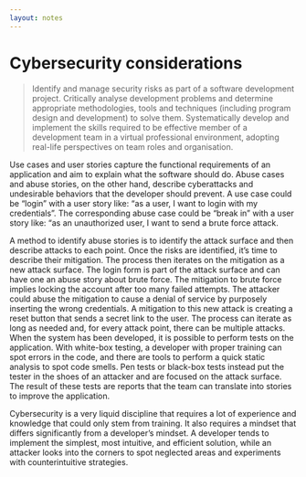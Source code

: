 ```yaml
---
layout: notes
---
```

# Cybersecurity considerations

> Identify and manage security risks as part of a software development project.
Critically analyse development problems and determine appropriate methodologies, tools and techniques (including program design and development) to solve them.
Systematically develop and implement the skills required to be effective member of a development team in a virtual professional environment, adopting real-life perspectives on team roles and organisation.

Use cases and user stories capture the functional requirements of an application and aim to explain what the software should do. Abuse cases and abuse stories, on the other hand, describe cyberattacks and undesirable behaviors that the developer should prevent. A use case could be “login” with a user story like: “as a user, I want to login with my credentials”. The corresponding abuse case could be “break in” with a user story like: “as an unauthorized user, I want to send a brute force attack.

A method to identify abuse stories is to identify the attack surface and then describe attacks to each point. Once the risks are identified, it’s time to describe their mitigation. The process then iterates on the mitigation as a new attack surface. The login form is part of the attack surface and can have one an abuse story about brute force. The mitigation to brute force implies locking the account after too many failed attempts. The attacker could abuse the mitigation to cause a denial of service by purposely inserting the wrong credentials. A mitigation to this new attack is creating a reset button that sends a secret link to the user. The process can iterate as long as needed and, for every attack point, there can be multiple attacks.
When the system has been developed, it is possible to perform tests on the application. With white-box testing, a developer with proper training can spot errors in the code, and there are tools to perform a quick static analysis to spot code smells. Pen tests or black-box tests instead put the tester in the shoes of an attacker and are focused on the attack surface. The result of these tests are reports that the team can translate into stories to improve the application.

Cybersecurity is a very liquid discipline that requires a lot of experience and knowledge that could only stem from training. It also requires a mindset that differs significantly from a developer’s mindset. A developer tends to implement the simplest, most intuitive, and efficient solution, while an attacker looks into the corners to spot neglected areas and experiments with counterintuitive strategies.
